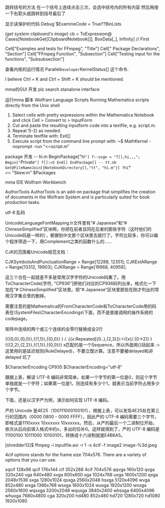 

跳转括号的方法
    在一个括号上连续点击三次，会选中括号内的所有内容
    然后再按一下右箭头就跳转到括号最后了

显示读保护的代码
Debug`$ExamineCode = True??BinLists

(*get system clipboard's image*)
cb = ToExpression@
   Cases[NotebookGet[ClipboardNotebook[]], BoxData[_], Infinity] //
  First

Cell["Examples and tests for FFmpeg", "Title"]
Cell[" Package Declarations", "Section"]
Cell["FFmpeg Function", "Subsection"]
Cell["Testing input for the functions", "Subsubsection"]

查看内核的运行情况
    Parallel`Developer`KernelStatus[]  这个命令. 

I believe Ctrl + K and Ctrl + Shift + K should be mentioned.

mma的GUI 开发
    plz search  stanalone interface

运行mma 脚本
    Wolfram Language Scripts
Running Mathematica scripts directly from the Unix shell
1) Select cells with pretty expressions within the Mathematica Notebook and click Cell > Convert to > InputForm
2) Cut and paste the resulting inputform code into a textfile, e.g. script.m.
3) Repeat 1)-2) as needed.
4) Terminate textfile with:  Exit[]
5) Execute script from the command line prompt with:
~$ MathKernel -noprompt -run “<<script.m”

package 开发
-- hi.m
BeginPackage["hi`"]
    f::usge = "f[],hi,,,";
Begin["`Private`"]
    f[]:=5
End[]
EndPackage[]
-- tt.nb
Get@FileNameJoin[{NotebookDirectory[],"tt", "hi.m"}]
?hi`*        
<< "Skew.m"
$Packages

mma IDE
    Wolfram Workbench

AuthorTools
    AuthorTools is an add-on package that simplifies the creation of documents in the Wolfram System and is particularly suited for book production tasks.
 

utf-8 乱码

UnicodeLanguageFontMapping.tr文件里有“# Japanese”和“# ChineseSimplified”区块啊，你把在前者且同在后者的那些字符（这时他们的Unicode码是一样的），都挪到中文那个区块里去就行了。字符比较多，你可以编个程序筛选一下，用Complement之类的函数什么的……
 
CJK的范围看Unicode规范文档：
 
CJKSymbolsAndPunctuationRange = Range[12288, 12351];
CJKExtARange = Range[13312, 19903];
CJKRange = Range[19968, 40959];
 
这三个合在一起就差不多是常用汉字字符的Unicode码集了。用ToCharacterCode[字符, "CP936"]把他们对应的CP936码列出来，格式化一下加在“# ChineseSimplified”区块里。把“# Japanese”区块里那些在刚才列出的常用汉字集合里的删掉。
 
需要注意的是Mathematica的FromCharacterCode和ToCharacterCode用的码表在\SystemFiles\CharacterEncodings\下面，而不是直接调用的操作系统的codepage。

矩阵中连续的两个或三个连续的全零行替换成全2行

{{{0,0},{0,0}},{{1,1}},{{0,0}} } /. {{x:Repeated[{0..},{2,3}]}:>({x}/.{0->2}) }
    {{{2,2},{2,2}},{{1,1}},{{0,0}}}
    x匹配的是一个Sequence，所以外面用{}括起来
    :> 这里用的是延迟规则(RuleDelayed)，不要立既计算。注意不要被delayed和非delayed 坑了 

$CharacterEncoding
CP935
$CharacterEncoding="utf-8"

跟据上表，解读 UTF-8 编码非常简单。如果一个字节的第一位是0，则这个字节单独就是一个字符；如果第一位是1，则连续有多少个1，就表示当前字符占用多少个字节。

下面，还是以汉字严为例，演示如何实现 UTF-8 编码。

严的 Unicode 是4E25（100111000100101），根据上表，可以发现4E25处在第三行的范围内（0000 0800 - 0000 FFFF），因此严的 UTF-8 编码需要三个字节，即格式是1110xxxx 10xxxxxx 10xxxxxx。然后，从严的最后一个二进制位开始，依次从后向前填入格式中的x，多出的位补0。这样就得到了，严的 UTF-8 编码是11100100 10111000 10100101，转换成十六进制就是E4B8A5。


[shredder12]$ ffmpeg -i inputfile.avi -r 1 -s 4cif -f image2 image-%3d.jpeg

4cif options stands for the frame size 704x576. There are a variety of options that you can use.

sqcif   128x96  qcif    176x144 cif 352x288
4cif    704x576 qqvga   160x120 qvga    320x240
vga 640x480 svga    800x600 xga 1024x768
uxga    1600x1200   qxga    2048x1536   sxga    1280x1024
qsxga   2560x2048   hsxga   5120x4096   wvga    852x480
wxga    1366x768    wsxga   1600x1024   wuxga   1920x1200
woxga   2560x1600   wqsxga  3200x2048   wquxga  3840x2400
whsxga  6400x4096   whuxga  7680x4800   cga 320x200
hd480   852x480 hd720   1280x720    hd1080  1920x1080




